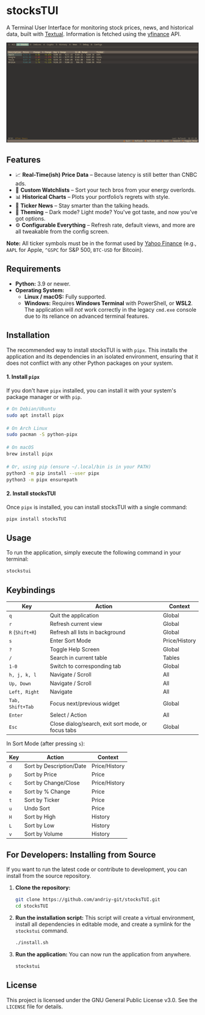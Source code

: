 # stocksTUI

A Terminal User Interface for monitoring stock prices, news, and historical data, built with [Textual](https://github.com/textualize/textual). Information is fetched using the [yfinance](https://github.com/ranaroussi/yfinance) API.

![stocksTUI Screenshot](https://raw.githubusercontent.com/andriy-git/stocksTUI/main/assets/screenshot.png)

## Features

-   📈 **Real-Time(ish) Price Data** – Because latency is still better than CNBC ads.
-   🧮 **Custom Watchlists** – Sort your tech bros from your energy overlords.
-   📊 **Historical Charts** – Plots your portfolio’s regrets with style.
-   📰 **Ticker News** – Stay smarter than the talking heads.
-   🎨 **Theming** – Dark mode? Light mode? You've got taste, and now you’ve got options.
-   ⚙️ **Configurable Everything** – Refresh rate, default views, and more are all tweakable from the config screen.

**Note:** All ticker symbols must be in the format used by [Yahoo Finance](https://finance.yahoo.com/) (e.g., `AAPL` for Apple, `^GSPC` for S&P 500, `BTC-USD` for Bitcoin).

## Requirements

-   **Python:** 3.9 or newer.
-   **Operating System:**
    -   **Linux / macOS:** Fully supported.
    -   **Windows:** Requires **Windows Terminal** with PowerShell, or **WSL2**. The application will *not* work correctly in the legacy `cmd.exe` console due to its reliance on advanced terminal features.

## Installation

The recommended way to install stocksTUI is with `pipx`. This installs the application and its dependencies in an isolated environment, ensuring that it does not conflict with any other Python packages on your system.

#### 1. Install `pipx`

If you don't have `pipx` installed, you can install it with your system's package manager or with `pip`.

```bash
# On Debian/Ubuntu
sudo apt install pipx

# On Arch Linux
sudo pacman -S python-pipx

# On macOS
brew install pipx

# Or, using pip (ensure ~/.local/bin is in your PATH)
python3 -m pip install --user pipx
python3 -m pipx ensurepath
```

#### 2. Install stocksTUI

Once `pipx` is installed, you can install stocksTUI with a single command:

```bash
pipx install stocksTUI
```

## Usage

To run the application, simply execute the following command in your terminal:

```bash
stockstui
```

## Keybindings

| Key             | Action                        | Context      |
| --------------- | ----------------------------- | ------------ |
| `q`             | Quit the application          | Global       |
| `r`             | Refresh current view          | Global       |
| `R` (`Shift+R`) | Refresh all lists in background | Global       |
| `s`             | Enter Sort Mode               | Price/History |
| `?`             | Toggle Help Screen            | Global       |
| `/`             | Search in current table       | Tables       |
| `1-0`           | Switch to corresponding tab   | Global       |
| `h, j, k, l`    | Navigate / Scroll             | All          |
| `Up, Down`      | Navigate / Scroll             | All          |
| `Left, Right`   | Navigate                      | All          |
| `Tab, Shift+Tab`| Focus next/previous widget    | Global       |
| `Enter`         | Select / Action               | All          |
| `Esc`           | Close dialog/search, exit sort mode, or focus tabs | Global |

In Sort Mode (after pressing `s`):

| Key | Action               | Context       |
| --- | -------------------- | ------------- |
| `d` | Sort by Description/Date | Price/History |
| `p` | Sort by Price        | Price         |
| `c` | Sort by Change/Close | Price/History |
| `e` | Sort by % Change     | Price         |
| `t` | Sort by Ticker       | Price         |
| `u` | Undo Sort            | Price         |
| `H` | Sort by High         | History       |
| `L` | Sort by Low          | History       |
| `v` | Sort by Volume       | History       |

## For Developers: Installing from Source

If you want to run the latest code or contribute to development, you can install from the source repository.

1.  **Clone the repository:**
    ```bash
    git clone https://github.com/andriy-git/stocksTUI.git
    cd stocksTUI
    ```

2.  **Run the installation script:**
    This script will create a virtual environment, install all dependencies in editable mode, and create a symlink for the `stockstui` command.
    ```bash
    ./install.sh
    ```

3.  **Run the application:**
    You can now run the application from anywhere.
    ```bash
    stockstui
    ```

## License

This project is licensed under the GNU General Public License v3.0. See the `LICENSE` file for details.
